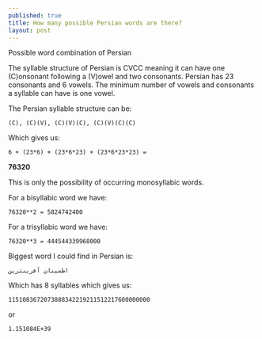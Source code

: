 ```yaml
---
published: true
title: How many possible Persian words are there?
layout: post
---
```

Possible word combination of Persian

The syllable structure of Persian is CVCC meaning it can have one (C)onsonant following a (V)owel and two consonants. Persian has 23 consonants and 6 vowels. The minimum number of vowels and consonants a syllable can have is one vowel. 

The Persian syllable structure can be: 


``(C), (C)(V), (C)(V)(C), (C)(V)(C)(C) ``


Which gives us:


``6 + (23*6) + (23*6*23) + (23*6*23*23) =``


<b>76320</b>


This is only the possibility of occurring monosyllabic words.


For a bisyllabic word we have: 


``76320**2 = 5824742400``


For a trisyllabic word we have:


``76320**3 = 444544339968000``


Biggest word I could find in Persian is:


``اطمينان آفرينترين``


Which has 8 syllables which gives us:


``1151083672073888342219211512217600000000``

or

``1.151084E+39``
